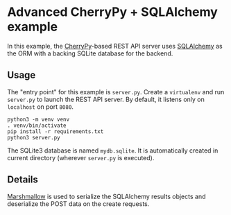 Advanced CherryPy + SQLAlchemy example
======================================

In this example, the [CherryPy](https://cherrypy.org)-based REST API server
uses [SQLAlchemy](https://sqlalchemy.org) as the ORM with a backing SQLite
database for the backend.

Usage
-----

The "entry point" for this example is `server.py`. Create a `virtualenv` and
run `server.py` to launch the REST API server. By default, it listens only on
`localhost` on port `8080`.

```shell
python3 -m venv venv
. venv/bin/activate
pip install -r requirements.txt
python3 server.py
```

The SQLite3 database is named `mydb.sqlite`. It is automatically created in
current directory (wherever `server.py` is executed).

Details
-------

[Marshmallow](https://marshmallow.readthedocs.io) is used to serialize the
SQLAlchemy results objects and deserialize the POST data on the create
requests.
